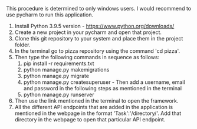 This procedure is determined to only windows users. I would recommend to use pycharm to run this application.

1. Install Python 3.9.5 version - https://www.python.org/downloads/
2. Create a new project in your pycharm and open that project.
3. Clone this git repository to your system and place them in the project folder.
4. In the terminal go to pizza repository using the command 'cd pizza'.
5. Then type the following commands in sequence as follows:
      1. pip install -r requirements.txt
      2. python manage.py makemigrations
      3. python manage.py migrate
      4. python manage.py createsuperuser - Then add a username, email and password in the following steps as mentioned in the terminal
      5. python manage.py runserver 
6. Then use the link mentioned in the terminal to open the framework. 
7. All the different API endpoints that are added in the application is mentioned in the webpage in the format 'Task':'/directory/'. Add that directory in the webpage to open that particular API endpoint.
             

